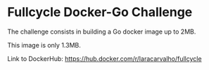 # Fullcycle Docker-Go Challenge

The challenge consists in building a Go docker image up to 2MB.

This image is only 1.3MB.


Link to DockerHub: https://hub.docker.com/r/laracarvalho/fullcycle